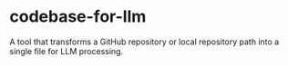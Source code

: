 # codebase-for-llm
A tool that transforms a GitHub repository or local repository path into a single file for LLM processing.
